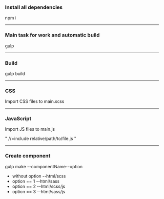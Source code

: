 ### Install all dependencies
npm i

<hr>

### Main task for work and automatic build
gulp

<hr>

### Build
gulp build

<hr>

### CSS
Import CSS files to main.scss

<hr>

### JavaScript
Import JS files to main.js <br>

" //=include relative/path/to/file.js "

<hr>

### Create component
gulp make --componentName--option

* without option  --html/scss
* option == 1     --html/sass 
* option == 2     --html/scss/js 
* option == 3     --html/sass/js 